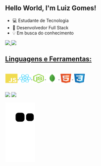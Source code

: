 ## Hello World, I'm Luiz Gomes!

- 💻 Estudante de Tecnologia<br>
- 🧰 Desenvolvedor Full Stack<br>
- 💡 Em busca do conhecimento
 

<div>
  <a href="https://github.com/Luiz-Gomesdev">
  <img height="180em" src="https://github-readme-stats.vercel.app/api?username=Luiz-Gomesdev&show_icons=true&theme=dark&include_all_commits=true&count_private=true"/>
  <img height="180em" src="https://github-readme-stats.vercel.app/api/top-langs/?username=Luiz-Gomesdev&layout=compact&langs_count=7&theme=dark"/>
</div>
  
 ## **Linguagens e Ferramentas:**  
 
  <div style="display: inline_block"><br>
  <img align="center" alt="Rafa-Js" height="30" width="40" src="https://raw.githubusercontent.com/devicons/devicon/master/icons/javascript/javascript-plain.svg">
  <img align="center" alt="Rafa-React" height="30" width="40" src="https://raw.githubusercontent.com/devicons/devicon/master/icons/react/react-original.svg">
  <img src="https://github.com/alexandresaints/alexandresaints/blob/main/Profile--GitHubAuxiliaryFiles/nodejs-original.svg" width="40" height="30" align="center"/>
  <img src="https://github.com/alexandresaints/alexandresaints/blob/main/Profile--GitHubAuxiliaryFiles/mongodb-original.svg" width="40" height="30" align="center"/>
  <img align="center" alt="Rafa-HTML" height="30" width="40" src="https://raw.githubusercontent.com/devicons/devicon/master/icons/html5/html5-original.svg">
  <img align="center" alt="Rafa-CSS" height="30" width="40" src="https://raw.githubusercontent.com/devicons/devicon/master/icons/css3/css3-original.svg">
  
  
</div>
  
  ##
  
    
 
<div> 
  
 	

  <a href = "mailto:lgomes.vendas@gmail.com"><img src="https://img.shields.io/badge/-Gmail-%23333?style=for-the-badge&logo=gmail&logoColor=white" target="_blank"></a>
  <a href="https://www.linkedin.com/in/oluizgomes/" target="_blank"><img src="https://img.shields.io/badge/-LinkedIn-%230077B5?style=for-the-badge&logo=linkedin&logoColor=white" target="_blank"></a> 
 
  ![Snake animation](https://github.com/rafaballerini/rafaballerini/blob/output/github-contribution-grid-snake.svg)
 
</div>
